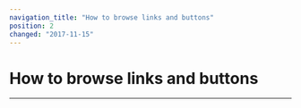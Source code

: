 ```yaml
---
navigation_title: "How to browse links and buttons"
position: 2
changed: "2017-11-15"
---
```


# How to browse links and buttons

****

